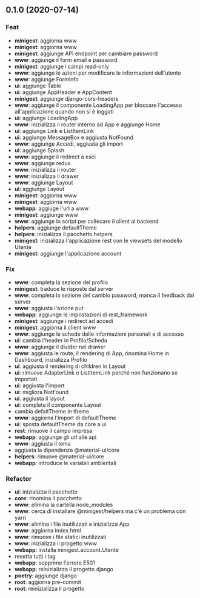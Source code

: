 ## 0.1.0 (2020-07-14)

### Feat

- **minigest**: aggiorna www
- **minigest**: aggiorna www
- **minigest**: aggiunge API endpoint per cambiare password
- **www**: aggiunge il form email e password
- **minigest**: aggiunge i campi read-only
- **www**: aggiunge le azioni per modificare le informazioni dell'utente
- **www**: aggiunge  FormInfo
- **ui**: aggiunge Table
- **ui**: aggiunge AppHeader e AppContent
- **minigest**: aggiunge django-cors-headers
- **www**: aggiunge il componente LoadingApp per bloccare l'accesso all'applicazione quando non si è loggati
- **ui**: aggiunge LoadingApp
- **www**: inizializza il router interno ad App e aggiunge Home
- **ui**: aggiunge Link e ListItemLink
- **ui**: aggiunge MessageBox e aggiusta NotFound
- **www**: aggiunge Accedi, aggiusta gli import
- **ui**: aggiunge Splash
- **www**: aggiunge il redirect a esci
- **www**: aggiunge redux
- **www**: inizializza il router
- **www**: inizializza il drawer
- **www**: aggiunge Layout
- **ui**: aggiunge Layout
- **minigest**: aggiorna www
- **minigest**: aggiorna www
- **webapp**: aggiuge l'url a www
- **minigest**: aggiunge www
- **www**: aggiunge lo script per collecare il client al backend
- **helpers**: aggiunge defaultTheme
- **helpers**: inizializza il pacchetto helpers
- **minigest**: inizializza l'applicazione rest con le viewsets del modello Utente
- **minigest**: aggiunge l'applicazione account

### Fix

- **www**: completa la sezione del profilo
- **minigest**: traduce le risposte dal server
- **www**: completa la sezione del cambio password, manca il feedback dal server
- **www**: aggiusta l'azione put
- **webapp**: aggiunge le impostazioni di rest_framework
- **minigest**: aggiunge i redirect ad accedi
- **minigest**: aggiorna il client www
- **www**: aggiunge le schede delle informazioni personali e di accesso
- **ui**: cambia l'header in Profilo/Scheda
- **www**: aggiunge il divider nel drawer
- **www**: aggiusta le route, il rendering di App, rinomina Home in Dashboard, inizializza Profilo
- **ui**: aggiusta il rendering di children in Layout
- **ui**: rimuove AdapterLink e ListItemLink perché non funzionano se importati
- **ui**: aggiusta l'import
- **ui**: migliora NotFound
- **ui**: aggiusta il layout
- **ui**: completa il componente Layout
- cambia defaltTheme in theme
- **www**: aggiorna l'import di defaultTheme
- **ui**: sposta defaultTheme da core a ui
- **rest**: rimuove il campo impresa
- **webapp**: aggiunge gli url alle api
- **www**: aggiusta il tema
- aggiusta la dipendenza @material-ui/core
- **helpers**: rimuove @material-ui/core
- **webapp**: introduce le variabili ambientali

### Refactor

- **ui**: inizializza il pacchetto
- **core**: rinomina il pacchetto
- **www**: elimina la cartella node_modules
- **www**: cerca di installare @minigest/helpers ma c'è un problema con yarn
- **www**: elimina i file inutilizzati e inizializza App
- **www**: aggiorna index.html
- **www**: rimuove i file statici inutilizzati
- **www**: inizializza il progetto www
- **webapp**: installa minigest.account.Utente
- resetta tutti i tag
- **webapp**: sopprime l'errore E501
- **webapp**: reinizializza il progetto django
- **poetry**: aggiunge django
- **root**: aggiorna pre-commit
- **root**: reinizializza il progetto
